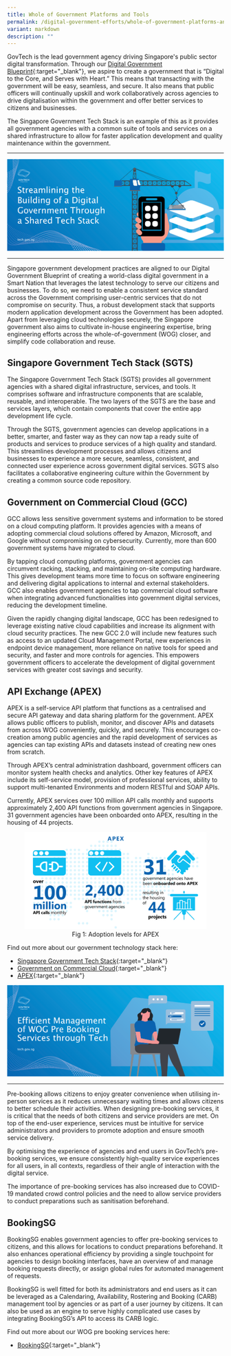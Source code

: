 ```yaml
---
title: Whole of Government Platforms and Tools
permalink: /digital-government-efforts/whole-of-government-platforms-and-tools/
variant: markdown
description: ""
---
```

GovTech is the lead government agency driving Singapore's public sector digital transformation. Through our [Digital Government Blueprint](https://www.tech.gov.sg/digital-government-blueprint/){:target="_blank"}, we aspire to create a government that is “Digital to the Core, and Serves with Heart.” This means that transacting with the government will be easy, seamless, and secure. It also means that public officers will continually upskill and work collaboratively across agencies to drive digitalisation within the government and offer better services to citizens and businesses. 

The Singapore Government Tech Stack is an example of this as it provides all government agencies with a common suite of tools and services on a shared infrastructure to allow for faster application development and quality maintenance within the government. 

---

![Streamlining the Building of a Digital Government Through a Shared Tech Stack](/images/digital-transformation/Streamlining_the_Building_of_a_Digital_Government_Through_a_Shared_Tech_Stack_Banner.png)

---

Singapore government development practices are aligned to our Digital Government Blueprint of creating a world-class digital government in a Smart Nation that leverages the latest technology to serve our citizens and businesses. To do so, we need to enable a consistent service standard across the Government comprising user-centric services that do not compromise on security.  Thus, a robust development stack that supports modern application development across the Government has been adopted. Apart from leveraging cloud technologies securely, the Singapore government also aims to cultivate in-house engineering expertise, bring engineering efforts across the whole-of-government (WOG) closer, and simplify code collaboration and reuse. 

## Singapore Government Tech Stack (SGTS)

The Singapore Government Tech Stack (SGTS) provides all government agencies with a shared digital infrastructure, services, and tools. It comprises software and infrastructure components that are scalable, reusable, and interoperable. The two layers of the SGTS are the base and services layers, which contain components that cover the entire app development life cycle. 

Through the SGTS, government agencies can develop applications in a better, smarter, and faster way as they can now tap a ready suite of products and services to produce services of a high quality and standard. This streamlines development processes and allows citizens and businesses to experience a more secure, seamless, consistent, and connected user experience across government digital services.  SGTS also facilitates a collaborative engineering culture within the Government by creating a common source code repository. 

## Government on Commercial Cloud (GCC)

GCC allows less sensitive government systems and information to be stored on a cloud computing platform. It provides agencies with a means of adopting commercial cloud solutions offered by Amazon, Microsoft, and Google without compromising on cybersecurity. Currently, more than 600 government systems have migrated to cloud.

By tapping cloud computing platforms, government agencies can circumvent racking, stacking, and maintaining on-site computing hardware. This gives development teams more time to focus on software engineering and delivering digital applications to internal and external stakeholders. GCC also enables government agencies to tap commercial cloud software when integrating advanced functionalities into government digital services, reducing the development timeline. 

Given the rapidly changing digital landscape, GCC has been redesigned to leverage existing native cloud capabilities and increase its alignment with cloud security practices. The new GCC 2.0 will include new features such as access to an updated Cloud Management Portal, new experiences in endpoint device management, more reliance on native tools for speed and security, and faster and more controls for agencies. This empowers government officers to accelerate the development of digital government services with greater cost savings and security. 

## API Exchange (APEX)

APEX is a self-service API platform that functions as a centralised and secure API gateway and data sharing platform for the government. APEX allows public officers to publish, monitor, and discover APIs and datasets from across WOG conveniently, quickly, and securely. This encourages co-creation among public agencies and the rapid development of services as agencies can tap existing APIs and datasets instead of creating new ones from scratch.  

Through APEX’s central administration dashboard, government officers can monitor system health checks and analytics. Other key features of APEX include its self-service model, provision of professional services, ability to support multi-tenanted Environments and modern RESTful and SOAP APIs.

Currently, APEX services over 100 million API calls monthly and supports approximately 2,400 API functions from government agencies in Singapore. 31 government agencies have been onboarded onto APEX, resulting in the housing of 44 projects.

<figure style="text-align: center">
  <img src="/images/digital-transformation/Fig_1_Streamlining_Topic_Article.png" alt="Fig 1: Adoption levels for APEX">
  <figcaption>Fig 1: Adoption levels for APEX </figcaption>
</figure>

Find out more about our government technology stack here:
* [Singapore Government Tech Stack](https://www.developer.tech.gov.sg/singapore-government-tech-stack/overview/index.html){:target="_blank"}
* [Government on Commercial Cloud](https://www.developer.tech.gov.sg/products/categories/infrastructure-and-hosting/government-on-commercial-cloud/overview.html){:target="_blank"}
* [APEX](https://www.developer.tech.gov.sg/products/categories/data-and-apis/apex/overview.html){:target="_blank"}

![Efficient Management of WOG Pre-Booking Services through Tech](/images/digital-transformation/Efficient_management_of_wog_pre_booking_services_header_banner.png)

---

Pre-booking allows citizens to enjoy greater convenience when utilising in-person services as it reduces unnecessary waiting times and allows citizens to better schedule their activities. When designing pre-booking services, it is critical that the needs of both citizens and service providers are met. On top of the end-user experience, services must be intuitive for service administrators and providers to promote adoption and ensure smooth service delivery. 

By optimising the experience of agencies and end users in GovTech’s pre-booking services, we ensure consistently high-quality service experiences for all users, in all contexts, regardless of their angle of interaction with the digital service. 

The importance of pre-booking services has also increased due to COVID-19 mandated crowd control policies and the need to allow service providers to conduct preparations such as sanitisation beforehand.

## BookingSG

BookingSG enables government agencies to offer pre-booking services to citizens, and this allows for locations to conduct preparations beforehand. It also enhances operational efficiency by providing a single touchpoint for agencies to design booking interfaces, have an overview of and manage booking requests directly, or assign global rules for automated management of requests.

BookingSG is well fitted for both its administrators and end users as it can be leveraged as a Calendaring, Availability, Rostering and Booking (CARB) management tool by agencies or as part of a user journey by citizens. It can also be used as an engine to serve highly complicated use cases by integrating BookingSG’s API to access its CARB logic. 

Find out more about our WOG pre booking services here:
* [BookingSG](https://www.developer.tech.gov.sg/products/categories/data-and-apis/bookingsg/overview.html){:target="_blank"}
